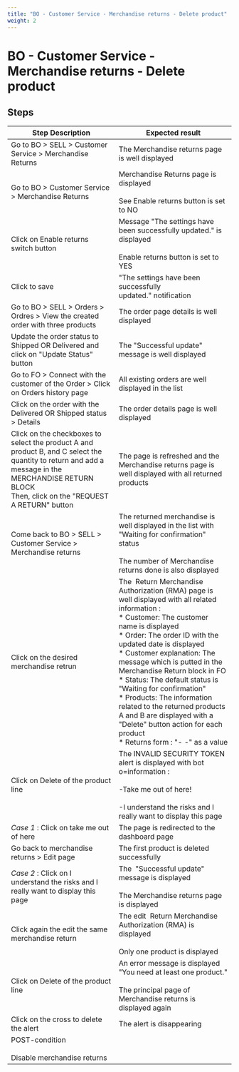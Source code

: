 ```yaml
---
title: "BO - Customer Service - Merchandise returns - Delete product"
weight: 2
---
```


# BO - Customer Service - Merchandise returns - Delete product
## Steps
| Step Description | Expected result |
| ----- | ----- |
| Go to BO > SELL > Customer Service > Merchandise Returns | The Merchandise returns page is well displayed |
| Go to BO > Customer Service > Merchandise Returns | Merchandise Returns page is displayed<br><br>See Enable returns button is set to NO |
| Click on Enable returns switch button | Message "The settings have been successfully updated." is displayed<br><br>Enable returns button is set to YES |
| Click to save | "The settings have been successfully updated." notification |
| Go to BO > SELL > Orders > Ordres > View the created order with three products | The order page details is well displayed |
| Update the order status to Shipped OR Delivered and click on "Update Status" button | The "Successful update" message is well displayed |
| Go to FO > Connect with the customer of the Order > Click on Orders history page | All existing orders are well displayed in the list |
| Click on the order with the Delivered OR Shipped status > Details | The order details page is well displayed |
| Click on the checkboxes to select the product A and product B, and C select the quantity to return and add a message in the MERCHANDISE RETURN BLOCK<br>Then, click on the "REQUEST A RETURN" button | The page is refreshed and the Merchandise returns page is well displayed with all returned products |
| Come back to BO > SELL > Customer Service > Merchandise returns | The returned merchandise is well displayed in the list with "Waiting for confirmation" status<br><br>The number of Merchandise returns done is also displayed |
| Click on the desired merchandise retrun | The  Return Merchandise Authorization (RMA) page is well displayed with all related information : <br> * Customer: The customer name is displayed <br> * Order: The order ID with the updated date is displayed<br> * Customer explanation: The message which is putted in the Merchandise Return block in FO<br> * Status: The default status is "Waiting for confirmation"<br> * Products: The information related to the returned products A and B are displayed with a "Delete" button action for each product<br> * Returns form : "- -" as a value |
| Click on Delete of the product line | The INVALID SECURITY TOKEN alert is displayed with bot o=information : <br><br>-Take me out of here!<br><br>-I understand the risks and I really want to display this page |
| *Case 1* : Click on take me out of here | The page is redirected to the dashboard page |
| Go back to merchandise returns > Edit page | The first product is deleted successfully |
| *Case 2* : Click on I understand the risks and I really want to display this page | The  "Successful update" message is displayed<br><br>The Merchandise returns page is displayed |
| Click again the edit the same merchandise return | The edit  Return Merchandise Authorization (RMA) is displayed<br><br>Only one product is displayed |
| Click on Delete of the product line | An error message is displayed "You need at least one product."<br><br>The principal page of Merchandise returns is displayed again |
| Click on the cross to delete the alert | The alert is disappearing |
| POST-condition<br><br>Disable merchandise returns |  |
